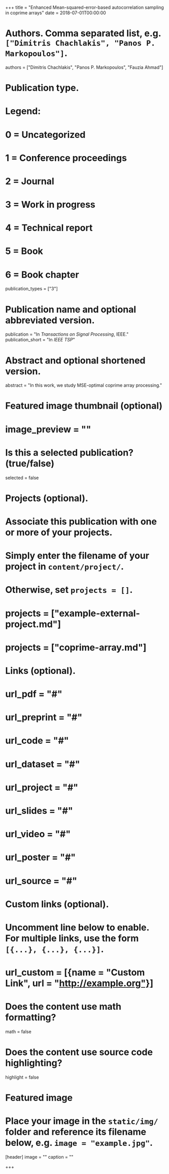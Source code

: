 +++
title = "Enhanced Mean-squared-error-based autocorrelation sampling in coprime arrays"
date = 2018-07-01T00:00:00

# Authors. Comma separated list, e.g. `["Dimitris Chachlakis", "Panos P. Markopoulos"]`.
authors = ["Dimitris Chachlakis", "Panos P. Markopoulos", "Fauzia Ahmad"]

# Publication type.
# Legend:
# 0 = Uncategorized
# 1 = Conference proceedings
# 2 = Journal
# 3 = Work in progress
# 4 = Technical report
# 5 = Book
# 6 = Book chapter
publication_types = ["3"]

# Publication name and optional abbreviated version.
publication = "In *Transactions on Signal Processing*, IEEE."
publication_short = "In *IEEE TSP*"

# Abstract and optional shortened version.
abstract = "In this work, we study MSE-optimal coprime array processing."

# Featured image thumbnail (optional)
# image_preview = ""

# Is this a selected publication? (true/false)
selected = false

# Projects (optional).
#   Associate this publication with one or more of your projects.
#   Simply enter the filename of your project in `content/project/`.
#   Otherwise, set `projects = []`.
#   projects = ["example-external-project.md"]
#   projects = ["coprime-array.md"]

# Links (optional).
# url_pdf = "#"
# url_preprint = "#"
# url_code = "#"
# url_dataset = "#"
# url_project = "#"
# url_slides = "#"
# url_video = "#"
# url_poster = "#"
# url_source = "#"

# Custom links (optional).
#   Uncomment line below to enable. For multiple links, use the form `[{...}, {...}, {...}]`.
# url_custom = [{name = "Custom Link", url = "http://example.org"}]

# Does the content use math formatting?
math = false

# Does the content use source code highlighting? 
highlight = false

# Featured image
# Place your image in the `static/img/` folder and reference its filename below, e.g. `image = "example.jpg"`.
[header]
image = ""
caption = ""

+++
